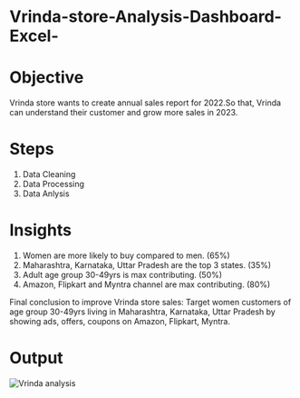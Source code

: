 # Vrinda-store-Analysis-Dashboard-Excel-

# Objective
Vrinda store wants to create annual sales report for 2022.So that, Vrinda can understand their customer and grow more sales in 2023.

# Steps
1) Data Cleaning
2) Data Processing
3) Data Anlysis

# Insights 
1) Women are more likely to buy compared to men. (65%)
2) Maharashtra, Karnataka, Uttar Pradesh are the top 3 states. (35%)
3) Adult age group 30-49yrs is max contributing. (50%)
4) Amazon, Flipkart and Myntra channel are max contributing. (80%)

Final conclusion to improve Vrinda store sales:
Target women customers of age group 30-49yrs living in Maharashtra, Karnataka, Uttar Pradesh by showing ads, offers, coupons on Amazon, Flipkart, Myntra.

# Output
![Vrinda analysis](https://github.com/Sarveshg09/Vrinda-store-Analysis-Dashboard-Excel-/assets/98415226/e4ec596b-5db0-4c6d-92aa-d1f900502006)

